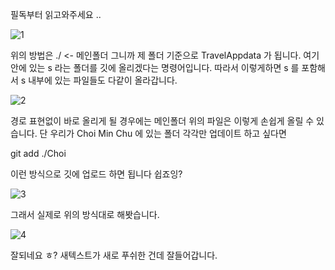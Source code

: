 필독부터 읽고와주세요 ..

![1](https://user-images.githubusercontent.com/49302859/79190319-f9ba8e80-7e5e-11ea-9de2-455932612426.PNG)

위의 방법은 ./ <- 메인폴더 그니까 제 폴더 기준으로 TravelAppdata 가 됩니다. 여기 안에 있는 s 라는 폴더를 깃에 올리겠다는 명령어입니다.
따라서 이렇게하면 s 를 포함해서 s 내부에 있는 파일들도 다같이 올라갑니다.


![2](https://user-images.githubusercontent.com/49302859/79190321-fa532500-7e5e-11ea-8a80-50e7b9687d8f.PNG)

경로 표현없이 바로 올리게 될 경우에는 메인폴더 위의 파일은 이렇게 손쉽게 올릴 수 있습니다. 
단 우리가 Choi Min Chu 에 있는 폴더 각각만 업데이트 하고 싶다면

git add ./Choi 

이런 방식으로 깃에 업로드 하면 됩니다 쉽죠잉?

![3](https://user-images.githubusercontent.com/49302859/79190786-17d4be80-7e60-11ea-86fc-05de5ae655d1.PNG)

그래서 실제로 위의 방식대로 해봣습니다.

![4](https://user-images.githubusercontent.com/49302859/79190790-1905eb80-7e60-11ea-83a0-8d5858075c3e.PNG)

잘되네요 ㅎ? 새텍스트가 새로 푸쉬한 건데 잘들어갑니다.
